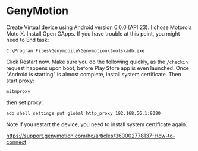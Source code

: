 # GenyMotion

Create Virtual device using Android version 6.0.0 (API 23). I chose
Motorola Moto X. Install Open GApps. If you have trouble at this point, you
might need to End task:

~~~
C:\Program Files\Genymobile\Genymotion\tools\adb.exe
~~~

Click Restart now. Make sure you do the following quickly, as the `/checkin`
request happens upon boot, before Play Store app is even launched. Once
"Android is starting" is almost complete, install system certificate. Then
start proxy:

~~~
mitmproxy
~~~

then set proxy:

~~~
adb shell settings put global http_proxy 192.168.56.1:8080
~~~

Note if you restart the device, you need to install system certificate again.

https://support.genymotion.com/hc/articles/360002778137-How-to-connect
